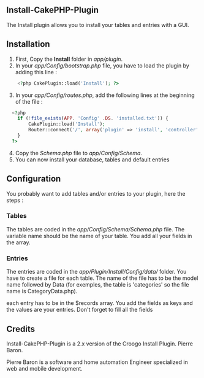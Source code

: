 ## Install-CakePHP-Plugin
The Install plugin allows you to install your tables and entries with a GUI.

## Installation
1. First, Copy the **Install** folder in _app/plugin_.
2. In your _app/Config/bootstrap.php_ file, you have to load the plugin by adding this line : 

```php
    <?php CakePlugin::load('Install'); ?>
```
3. In your _app/Config/routes.php_, add the following lines at the beginning of the file : 

```php
  <?php
    if (!file_exists(APP. 'Config' .DS. 'installed.txt')) {
        CakePlugin::load('Install');
        Router::connect('/', array('plugin' => 'install', 'controller' => 'install'));
    }
  ?>  
```

4. Copy the _Schema.php_ file to _app/Config/Schema_.
5. You can now install your database, tables and default entries

## Configuration
You probably want to add tables and/or entries to your plugin, here the steps :

### Tables
The tables are coded in the _app/Config/Schema/Schema.php_ file.
The variable name should be the name of your table. You add all your fields in the array.

### Entries
The entries are coded in the _app/Plugin/Install/Config/data/_ folder. You have to create a file for each table. 
The name of the file has to be the model name followed by Data (for exemples, the table is 'categories' so the file name
is CategoryData.php).

each entry has to be in the $records array. You add the fields as keys and the values are your entries. Don't forget to 
fill all the fields

## Credits
Install-CakePHP-Plugin is a 2.x version of the Croogo Install Plugin.
Pierre Baron.

Pierre Baron is a software and home automation Engineer specialized in web and mobile development.